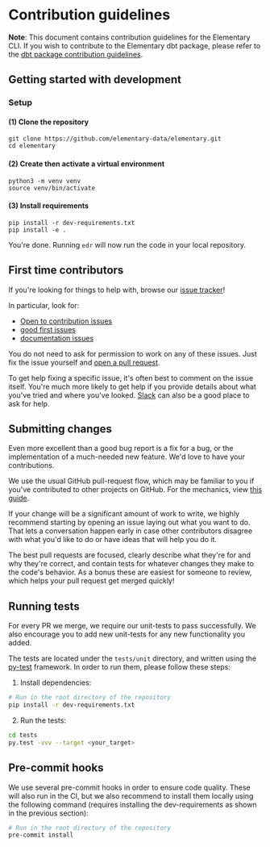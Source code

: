 # Contribution guidelines

**Note**: This document contains contribution guidelines for the Elementary CLI. If you wish to contribute
to the Elementary dbt package, please refer to the [dbt package contribution guidelines](https://github.com/elementary-data/dbt-data-reliability/blob/master/CONTRIBUTING.md).

## Getting started with development

### Setup

#### (1) Clone the repository

```
git clone https://github.com/elementary-data/elementary.git
cd elementary
```

#### (2) Create then activate a virtual environment

```
python3 -m venv venv
source venv/bin/activate
```

#### (3) Install requirements

```
pip install -r dev-requirements.txt
pip install -e .
```

You're done. Running `edr` will now run the code in your local repository.

## First time contributors

If you're looking for things to help with, browse
our [issue tracker](https://github.com/elementary-data/elementary/issues)!

In particular, look for:

- [Open to contribution issues](https://github.com/elementary-data/elementary/labels/Open%20to%20contribution%20%F0%9F%A7%A1)
- [good first issues](https://github.com/elementary-data/elementary/labels/Good%20first%20issue%20%F0%9F%A5%87)
- [documentation issues](https://github.com/elementary-data/elementary/labels/documentation)

You do not need to ask for permission to work on any of these issues.
Just fix the issue yourself and [open a pull request](#submitting-changes).

To get help fixing a specific issue, it's often best to comment on the issue
itself. You're much more likely to get help if you provide details about what
you've tried and where you've
looked. [Slack](https://www.elementary-data.com/community) can also
be a good place
to ask for help.

## Submitting changes

Even more excellent than a good bug report is a fix for a bug, or the
implementation of a much-needed new feature.
We'd love to have your contributions.

We use the usual GitHub pull-request flow, which may be familiar to
you if you've contributed to other projects on GitHub. For the mechanics,
view [this guide](https://help.github.com/articles/using-pull-requests/).

If your change will be a significant amount of work
to write, we highly recommend starting by opening an issue laying out
what you want to do. That lets a conversation happen early in case
other contributors disagree with what you'd like to do or have ideas
that will help you do it.

The best pull requests are focused, clearly describe what they're for
and why they're correct, and contain tests for whatever changes they
make to the code's behavior. As a bonus these are easiest for someone
to review, which helps your pull request get merged quickly!

## Running tests

For every PR we merge, we require our unit-tests to pass successfully. We also
encourage you to add new unit-tests for any new functionality you added.

The tests are located under the `tests/unit` directory, and written using the
[py-test](https://docs.pytest.org/en/stable/) framework.
In order to run them, please follow these steps:

1. Install dependencies:

```bash
# Run in the root directory of the repository
pip install -r dev-requirements.txt
```

2. Run the tests:

```bash
cd tests
py.test -vvv --target <your_target>
```
## Pre-commit hooks

We use several pre-commit hooks in order to ensure code quality. These will also
run in the CI, but we also recommend to install them locally using the following command (requires
installing the dev-requirements as shown in the previous section):

```bash
# Run in the root directory of the repository
pre-commit install


